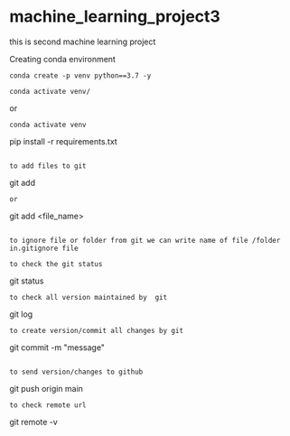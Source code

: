 # machine_learning_project3
this is second machine learning project


Creating conda environment
```
conda create -p venv python==3.7 -y
```
```
conda activate venv/
```
or
```
conda activate venv
``` 
pip install -r requirements.txt
```

to add files to git
```
git add
```
or 
```
git add <file_name>
```

to ignore file or folder from git we can write name of file /folder in.gitignore file

to check the git status
```
git status
```
to check all version maintained by  git
```
git log
```
to create version/commit all changes by git
```
git commit -m "message"
```

to send version/changes to github
```
git push origin main
```
to check remote url
```
git remote -v 
```
